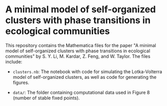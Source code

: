 # A minimal model of self-organized clusters with phase transitions in ecological communities

This repository contains the Mathematica files for the paper "A minimal model of self-organized clusters with phase transitions in ecological communities" by S. Y. Li, M. Kardar, Z. Feng, and W. Taylor. The files include:

- `clusters.nb`: The notebook with code for simulating the Lotka-Volterra model of self-organized clusters, as well as code for generating the figures.

- `data/`: The folder containing computational data used in Figure 8 (number of stable fixed points).